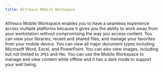```yaml
---
title: Alfresco Mobile Workspace
---
```


Alfresco Mobile Workspace enables you to have a seamless experience across multiple platforms because it gives you the ability to work away from your workstation without compromising the way you access content. You can view your libraries, recent and shared files, and manage your favorites from your mobile device. You can view all major document types including Microsoft Word, Excel, and PowerPoint. You can also view images, including but not limited to `JPEG` and `PNG`. You can use the Mobile Workspace to manage and view content while offline and it has a dark mode to support your well being.
